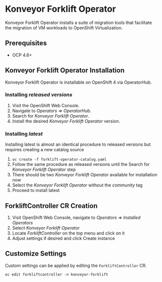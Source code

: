 # Konveyor Forklift Operator

Konveyor Forklift Operator installs a suite of migration tools that facilitate the migration of VM workloads to OpenShift Virtualization.

## Prerequisites

* OCP 4.6+

## Konveyor Forklift Operator Installation

Konveyor Forklift Operator is installable on OpenShift 4 via OperatorHub.

### Installing _released versions_

1. Visit the OpenShift Web Console.
1. Navigate to _Operators => OperatorHub_.
1. Search for _Konveyor Forklift Operator_.
1. Install the desired _Konveyor Forklift Operator_ version.

### Installing _latest_

Installing latest is almost an identical procedure to released versions but requires creating a new catalog source

1. `oc create -f forklift-operator-catalog.yaml`
1. Follow the same procedure as released versions until the Search for _Konveyor Forklift Operator_ step
1. There should be two _Konveyor Forklift Operator_ available for installation now
1. Select the _Konveyor Forklift Operator_ without the _community_ tag
1. Proceed to install latest

## ForkliftController CR Creation

1. Visit OpenShift Web Console, navigate to _Operators => Installed Operators_
1. Select _Konveyor Forklift Operator_
1. Locate _ForkliftController_ on the top menu and click on it
1. Adjust settings if desired and click Create instance

## Customize Settings

Custom settings can be applied by editing the `ForkliftController` CR.

```
oc edit forkliftcontroller -n konveyor-forklift
```
